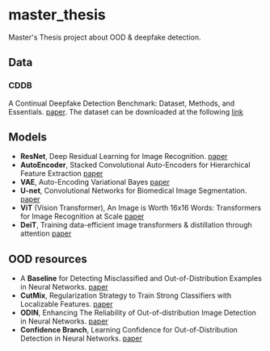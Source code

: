 # master_thesis
Master's Thesis project about OOD & deepfake detection.


## Data

### CDDB
A Continual Deepfake Detection Benchmark: Dataset, Methods, and Essentials. [paper](https://arxiv.org/abs/2205.05467).
The dataset can be downloaded at the following [link](https://drive.google.com/file/d/1NgB8ytBMFBFwyXJQvdVT_yek1EaaEHrg/view)


## Models

- **ResNet**, Deep Residual Learning for Image Recognition.
[paper](https://arxiv.org/abs/1512.03385v1)
- **AutoEncoder**, Stacked Convolutional Auto-Encoders for Hierarchical Feature Extraction
[paper](https://link.springer.com/chapter/10.1007/978-3-642-21735-7_7)
- **VAE**, Auto-Encoding Variational Bayes
[paper](https://arxiv.org/abs/1312.6114)
- **U-net**, Convolutional Networks for Biomedical Image Segmentation.
[paper](https://arxiv.org/abs/1505.04597)
- **ViT** (Vision Transformer), An Image is Worth 16x16 Words: Transformers for Image Recognition at Scale
[paper](https://arxiv.org/abs/2010.11929)
- **DeiT**, Training data-efficient image transformers & distillation through attention
[paper](https://arxiv.org/abs/2012.12877)

## OOD resources

- A **Baseline** for Detecting Misclassified and Out-of-Distribution Examples in Neural Networks.
[paper](https://arxiv.org/abs/1610.02136)
- **CutMix**, Regularization Strategy to Train Strong Classifiers with Localizable Features.
[paper](https://arxiv.org/abs/1905.04899)
- **ODIN**, Enhancing The Reliability of Out-of-distribution Image Detection in Neural Networks.
[paper](https://arxiv.org/abs/1706.02690)
- **Confidence Branch**, Learning Confidence for Out-of-Distribution Detection in Neural Networks.
[paper](https://arxiv.org/abs/1802.04865)
